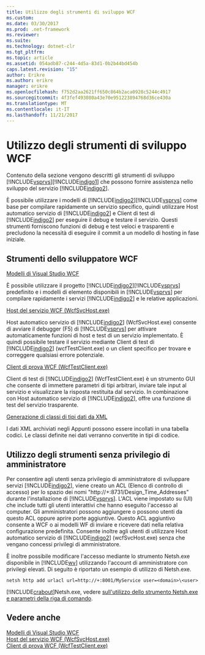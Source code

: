 ```yaml
---
title: Utilizzo degli strumenti di sviluppo WCF
ms.custom: 
ms.date: 03/30/2017
ms.prod: .net-framework
ms.reviewer: 
ms.suite: 
ms.technology: dotnet-clr
ms.tgt_pltfrm: 
ms.topic: article
ms.assetid: 054adb87-c244-4d5a-83d1-0b2b44bd454b
caps.latest.revision: "15"
author: Erikre
ms.author: erikre
manager: erikre
ms.openlocfilehash: f752d2aa2621ff650c864b2aca0928c5244c4917
ms.sourcegitcommit: 4f3fef493080a43e70e951223894768d36ce430a
ms.translationtype: MT
ms.contentlocale: it-IT
ms.lasthandoff: 11/21/2017
---
```

# <a name="using-the-wcf-development-tools"></a>Utilizzo degli strumenti di sviluppo WCF
Contenuto della sezione vengono descritti gli strumenti di sviluppo [!INCLUDE[vsprvs](../../../includes/vsprvs-md.md)][!INCLUDE[indigo1](../../../includes/indigo1-md.md)] che possono fornire assistenza nello sviluppo del servizio [!INCLUDE[indigo2](../../../includes/indigo2-md.md)].  
  
 È possibile utilizzare i modelli di [!INCLUDE[indigo2](../../../includes/indigo2-md.md)][!INCLUDE[vsprvs](../../../includes/vsprvs-md.md)] come base per compilare rapidamente un servizio specifico, quindi utilizzare Host automatico servizio di [!INCLUDE[indigo2](../../../includes/indigo2-md.md)] e Client di test di [!INCLUDE[indigo2](../../../includes/indigo2-md.md)] per eseguire il debug e testare il servizio. Questi strumenti forniscono funzioni di debug e test veloci e trasparenti e precludono la necessità di eseguire il commit a un modello di hosting in fase iniziale.  
  
## <a name="the-wcf-developer-tools"></a>Strumenti dello sviluppatore WCF  
 [Modelli di Visual Studio WCF](../../../docs/framework/wcf/wcf-vs-templates.md)  
  
 È possibile utilizzare il progetto [!INCLUDE[indigo2](../../../includes/indigo2-md.md)][!INCLUDE[vsprvs](../../../includes/vsprvs-md.md)] predefinito e i modelli di elemento disponibili in [!INCLUDE[vsprvs](../../../includes/vsprvs-md.md)] per compilare rapidamente i servizi [!INCLUDE[indigo2](../../../includes/indigo2-md.md)] e le relative applicazioni.  
  
 [Host del servizio WCF (WcfSvcHost.exe)](../../../docs/framework/wcf/wcf-service-host-wcfsvchost-exe.md)  
  
 Host automatico servizio di [!INCLUDE[indigo2](../../../includes/indigo2-md.md)] (WcfSvcHost.exe) consente di avviare il debugger (F5) di [!INCLUDE[vsprvs](../../../includes/vsprvs-md.md)] per attivare automaticamente funzioni di host e test di un servizio implementato. È quindi possibile testare il servizio mediante Client di test di [!INCLUDE[indigo2](../../../includes/indigo2-md.md)] (wcfTestClient.exe) o un client specifico per trovare e correggere qualsiasi errore potenziale.  
  
 [Client di prova WCF (WcfTestClient.exe)](../../../docs/framework/wcf/wcf-test-client-wcftestclient-exe.md)  
  
 Client di test di [!INCLUDE[indigo2](../../../includes/indigo2-md.md)] (WcfTestClient.exe) è un strumento GUI che consente di immettere parametri di tipi arbitrari, inviare tale input al servizio e visualizzare la risposta restituita dal servizio. In combinazione con Host automatico servizio di [!INCLUDE[indigo2](../../../includes/indigo2-md.md)], offre una funzione di test del servizio trasparente.  
  
 [Generazione di classi di tipi dati da XML](../../../docs/framework/wcf/generating-data-type-classes-from-xml.md)  
  
 I dati XML archiviati negli Appunti possono essere incollati in una tabella codici. Le classi definite nei dati verranno convertite in tipi di codice.  
  
## <a name="using-the-tools-without-administrator-privilege"></a>Utilizzo degli strumenti senza privilegio di amministratore  
 Per consentire agli utenti senza privilegio di amministratore di sviluppare servizi [!INCLUDE[indigo2](../../../includes/indigo2-md.md)], viene creato un ACL (Elenco di controllo di accesso) per lo spazio dei nomi "http://+:8731/Design_Time_Addresses" durante l'installazione di [!INCLUDE[vsprvs](../../../includes/vsprvs-md.md)]. L'ACL viene impostato su (UI) che include tutti gli utenti interattivi che hanno eseguito l'accesso al computer. Gli amministratori possono aggiungere o possono utenti da questo ACL oppure aprire porte aggiuntive. Questo ACL aggiuntivo consente a WCF o ai modelli WF di inviare e ricevere dati nella relativa configurazione predefinita. Consente inoltre agli utenti di utilizzare Host automatico servizio di [!INCLUDE[indigo2](../../../includes/indigo2-md.md)] (wcfSvcHost.exe) senza che vengano concessi privilegi di amministratore.  
  
 È inoltre possibile modificare l'accesso mediante lo strumento Netsh.exe disponibile in [!INCLUDE[wv](../../../includes/wv-md.md)] utilizzando l'account di amministratore con privilegi elevati. Di seguito è riportato un esempio di utilizzo di Netsh.exe.  
  
```  
netsh http add urlacl url=http://+:8001/MyService user=<domain>\<user>  
```  
  
 [!INCLUDE[crabout](../../../includes/crabout-md.md)]Netsh.exe, vedere [sull'utilizzo dello strumento Netsh.exe e parametri della riga di comando](http://go.microsoft.com/fwlink/?LinkId=97877).  
  
## <a name="see-also"></a>Vedere anche  
 [Modelli di Visual Studio WCF](../../../docs/framework/wcf/wcf-vs-templates.md)  
 [Host del servizio WCF (WcfSvcHost.exe)](../../../docs/framework/wcf/wcf-service-host-wcfsvchost-exe.md)  
 [Client di prova WCF (WcfTestClient.exe)](../../../docs/framework/wcf/wcf-test-client-wcftestclient-exe.md)
